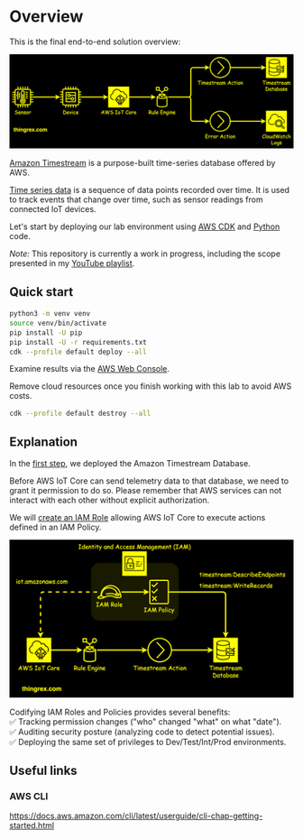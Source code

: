 # Overview

This is the final end-to-end solution overview:

![](./img/aws_timestream_iot_intro.png)

[Amazon Timestream](https://docs.aws.amazon.com/timestream/latest/developerguide/what-is-timestream.html) is a purpose-built time-series database offered by AWS.

[Time series data](https://en.wikipedia.org/wiki/Time_series) is a sequence of data points recorded over time. It is used to track events that change over time, such as sensor readings from connected IoT devices.

Let's start by deploying our lab environment using [AWS CDK](https://docs.aws.amazon.com/cdk/v2/guide/home.html) and [Python](https://www.python.org/) code.

*Note:* This repository is currently a work in progress, including the scope presented in my [YouTube playlist](https://www.youtube.com/playlist?list=PL6twZ0y9DipheeEO0d2rTOHyohw3lKIdu).

## Quick start

```bash
python3 -m venv venv
source venv/bin/activate
pip install -U pip
pip install -U -r requirements.txt
cdk --profile default deploy --all
```

Examine results via the [AWS Web Console](https://aws.amazon.com/console/).

Remove cloud resources once you finish working with this lab to avoid AWS costs.

```bash
cdk --profile default destroy --all
```

## Explanation

In the [first step](https://github.com/LMtx/Amazon_Timestream_AWS_IoT_Core_Lab/tree/001_timestream_db), we deployed the Amazon Timestream Database.

Before AWS IoT Core can send telemetry data to that database, we need to grant it permission to do so. Please remember that AWS services can not interact with each other without explicit authorization.

We will [create an IAM Role](https://github.com/LMtx/Amazon_Timestream_AWS_IoT_Core_Lab/tree/002_iam_role) allowing AWS IoT Core to execute actions defined in an IAM Policy.

![](./img/002_iam_rule.png)

Codifying IAM Roles and Policies provides several benefits:<br />
✅ Tracking permission changes ("who" changed "what" on what "date").<br />
✅ Auditing security posture (analyzing code to detect potential issues).<br />
✅ Deploying the same set of privileges to Dev/Test/Int/Prod environments.

## Useful links

### AWS CLI

https://docs.aws.amazon.com/cli/latest/userguide/cli-chap-getting-started.html
